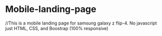 # Mobile-landing-page

//This is a mobile landing page for samsung galaxy z flip-4.
No javascript just HTML, CSS, and Boostrap (100% responsive)
